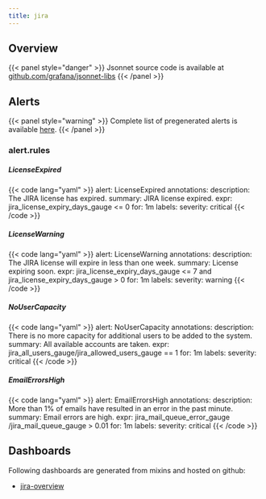 ```yaml
---
title: jira
---
```


## Overview



{{< panel style="danger" >}}
Jsonnet source code is available at [github.com/grafana/jsonnet-libs](https://github.com/grafana/jsonnet-libs/tree/master/jira-mixin)
{{< /panel >}}

## Alerts

{{< panel style="warning" >}}
Complete list of pregenerated alerts is available [here](https://github.com/monitoring-mixins/website/blob/master/assets/jira/alerts.yaml).
{{< /panel >}}

### alert.rules

##### LicenseExpired

{{< code lang="yaml" >}}
alert: LicenseExpired
annotations:
  description: The JIRA license has expired.
  summary: JIRA license expired.
expr: jira_license_expiry_days_gauge <= 0
for: 1m
labels:
  severity: critical
{{< /code >}}
 
##### LicenseWarning

{{< code lang="yaml" >}}
alert: LicenseWarning
annotations:
  description: The JIRA license will expire in less than one week.
  summary: License expiring soon.
expr: jira_license_expiry_days_gauge <= 7 and jira_license_expiry_days_gauge > 0
for: 1m
labels:
  severity: warning
{{< /code >}}
 
##### NoUserCapacity

{{< code lang="yaml" >}}
alert: NoUserCapacity
annotations:
  description: There is no more capacity for additional users to be added to the system.
  summary: All available accounts are taken.
expr: jira_all_users_gauge/jira_allowed_users_gauge == 1
for: 1m
labels:
  severity: critical
{{< /code >}}
 
##### EmailErrorsHigh

{{< code lang="yaml" >}}
alert: EmailErrorsHigh
annotations:
  description: More than 1% of emails have resulted in an error in the past minute.
  summary: Email errors are high.
expr: jira_mail_queue_error_gauge /jira_mail_queue_gauge > 0.01
for: 1m
labels:
  severity: critical
{{< /code >}}
 
## Dashboards
Following dashboards are generated from mixins and hosted on github:


- [jira-overview](https://github.com/monitoring-mixins/website/blob/master/assets/jira/dashboards/jira-overview.json)
